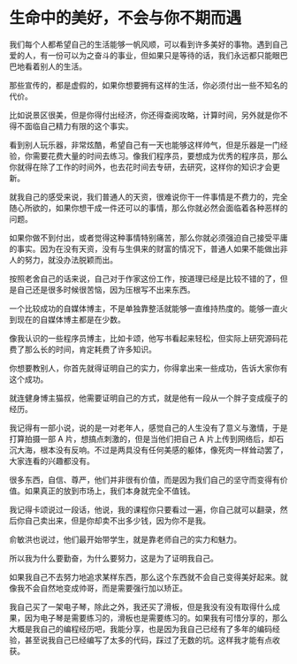 # 生命中的美好，不会与你不期而遇

我们每个人都希望自己的生活能够一帆风顺，可以看到许多美好的事物。遇到自己爱的人，有一份可以为之奋斗的事业，但如果只是等待的话，我们永远都只能眼巴巴地看着别人的生活。

那些宣传的，都是虚假的，如果你想要拥有这样的生活，你必须付出一些不知名的代价。

比如说景区很美，但是你得付出经济，你还得查阅攻略，计算时间，另外就是你不得不面临自己精力有限的这个事实。

看到别人玩乐器，非常炫酷，希望自己有一天也能够这样帅气，但是乐器是一门经验，你需要花费大量的时间去练习。像我们程序员，要想成为优秀的程序员，那么你就得在除了工作的时间外，也去花时间去专研，去研究，这样你的知识才会更新。

就我自己的感受来说，我们普通人的天资，很难说你干一件事情是不费力的，完全随心所欲的，如果你想干成一件还可以的事情，那么你就必然会面临着各种恶样的问题。

如果你做不到付出，或者觉得这种事情特别痛苦，那么你就必须强迫自己接受平庸的事实。因为在没有天资，没有与生俱来的财富的情况下，普通人如果不能做出非人的努力，就没办法脱颖而出。

按照老舍自己的话来说，自己对于作家这份工作，按道理已经是比较不错的了，但是自己还是很多时候很苦恼，因为压根写不出来东西。

一个比较成功的自媒体博主，不是单独靠整活就能够一直维持热度的。能够一直火到现在的自媒体博主都是在少数。

像我认识的一些程序员博主，比如卡颂，他写书看起来轻松，但实际上研究源码花费了那么长的时间，肯定耗费了许多知识。

你想要教别人，你首先就得证明自己的实力，你得拿出来一些成功，告诉大家你有这个成功。

就连健身博主猫叔，他需要证明自己的方式，就是他有一段从一个胖子变成瘦子的经历。

我记得有一部小说，说的是一对老年人，感觉自己的人生没有了意义与激情，于是打算拍摄一部 A 片，想搞点刺激的，但是当他们把自己 A 片上传到网络后，却石沉大海，根本没有反响。不过是两具没有任何美感的躯体，像死肉一样耸动罢了，大家连看的兴趣都没有。

很多东西，自信、尊严，他们并非很有价值，而是因为我们自己的坚守而变得有价值。如果真正的放到市场上，我们本身就完全不值钱。

我记得卡颂说过一段话，他说，我的课程你只要看过一遍，你自己就可以翻录，然后你自己卖出来，但是你却卖不出多少钱，因为你不是我。

俞敏洪也说过，他们最开始带学生，就是靠老师自己的实力和魅力。

所以我为什么要勤奋，为什么要努力，这是为了证明我自己。

如果我自己不去努力地追求某样东西，那么这个东西就不会自己变得美好起来。就像我不会自然地变成帅哥，而是需要强行加以矫正。

我自己买了一架电子琴，除此之外，我还买了滑板，但是我没有没有取得什么成果，因为电子琴是需要练习的，滑板也是需要练习的。如果我有可惜分享的，那么大概是我自己的编程经历吧，我能分享，也是因为我自己已经有了多年的编码经验，甚至说我自己已经编写了太多的代码，踩过了无数的坑。这样我才能有点收获。
